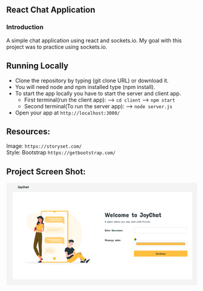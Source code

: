 ## React Chat Application
### Introduction
A simple chat application using react and sockets.io. My goal with this project was to practice using sockets.io.


## Running Locally
   * Clone the repository by typing (git clone URL) or download it.
   * You will need node and npm installed type (npm install).
   * To start the app locally you have to start the server and client app.
     * First terminal(run the client app): --> `cd client` --> `npm start`
     * Second terminal(To run the server app): --> `node server.js`
   * Open your app at `http://localhost:3000/` 

## Resources:
Image: `https://storyset.com/`<br>
Style: Bootstrap `https://getbootstrap.com/`<br>

## Project Screen Shot:
![alt text](client/src/images/userpage.png "Username Page")
